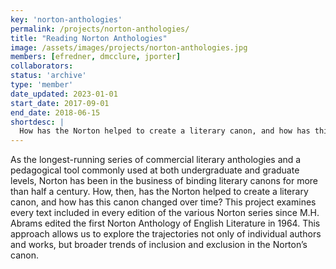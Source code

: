 ```yaml
---
key: 'norton-anthologies'
permalink: /projects/norton-anthologies/
title: "Reading Norton Anthologies"
image: /assets/images/projects/norton-anthologies.jpg
members: [efredner, dmcclure, jporter]
collaborators:
status: 'archive'
type: 'member'
date_updated: 2023-01-01
start_date: 2017-09-01
end_date: 2018-06-15
shortdesc: |
  How has the Norton helped to create a literary canon, and how has this canon changed over time?
---
```


As the longest-running series of commercial literary anthologies and a pedagogical tool commonly used at both undergraduate and graduate levels, Norton has been in the business of binding literary canons for more than half a century. How, then, has the Norton helped to create a literary canon, and how has this canon changed over time? This project examines every text included in every edition of the various Norton series since M.H. Abrams edited the first Norton Anthology of English Literature in 1964. This approach allows us to explore the trajectories not only of individual authors and works, but broader trends of inclusion and exclusion in the Norton’s canon.
